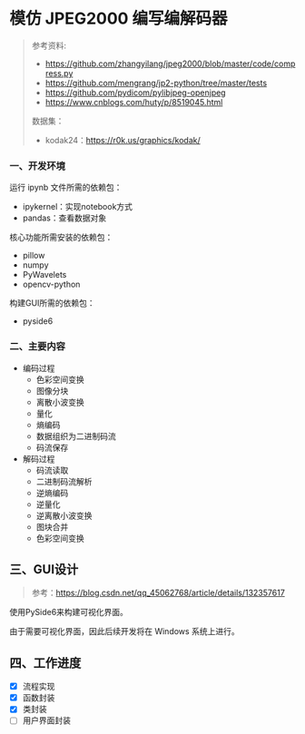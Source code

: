 # 模仿 JPEG2000 编写编解码器

> 参考资料:
>
> - https://github.com/zhangyilang/jpeg2000/blob/master/code/compress.py
> - https://github.com/mengrang/jp2-python/tree/master/tests
> - https://github.com/pydicom/pylibjpeg-openjpeg
> - https://www.cnblogs.com/huty/p/8519045.html
>
> 数据集：
>
> - kodak24：https://r0k.us/graphics/kodak/

### 一、开发环境

运行 ipynb 文件所需的依赖包：

- ipykernel：实现notebook方式
- pandas：查看数据对象

核心功能所需安装的依赖包：

- pillow
- numpy
- PyWavelets
- opencv-python

构建GUI所需的依赖包：

- pyside6

### 二、主要内容

- 编码过程
    - 色彩空间变换
    - 图像分块
    - 离散小波变换
    - 量化
    - 熵编码
    - 数据组织为二进制码流
    - 码流保存
- 解码过程
    - 码流读取
    - 二进制码流解析
    - 逆熵编码
    - 逆量化
    - 逆离散小波变换
    - 图块合并
    - 色彩空间变换

## 三、GUI设计

> 参考：https://blog.csdn.net/qq_45062768/article/details/132357617

使用PySide6来构建可视化界面。

由于需要可视化界面，因此后续开发将在 Windows 系统上进行。

## 四、工作进度

- [x] 流程实现
- [x] 函数封装
- [x] 类封装
- [ ] 用户界面封装